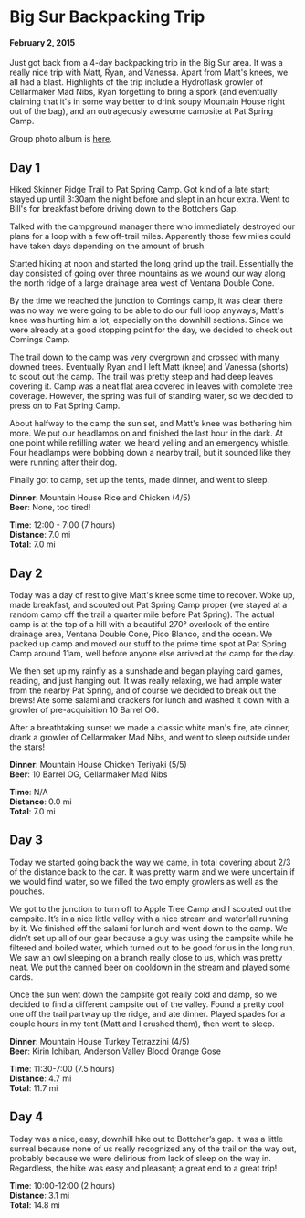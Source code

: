 # Big Sur Backpacking Trip
#### February 2, 2015


Just got back from a 4-day backpacking trip in the Big Sur area.  It was a really nice trip with Matt, Ryan, and Vanessa.  Apart from Matt's knees, we all had a blast.  Highlights of the trip include a Hydroflask growler of Cellarmaker Mad Nibs, Ryan forgetting to bring a spork (and eventually claiming that it's in some way better to drink soupy Mountain House right out of the bag), and an outrageously awesome campsite at Pat Spring Camp.

Group photo album is [here](https://www.facebook.com/media/set/?set=a.10204261831880743&type=1&l=d0e2e975c9).


## Day 1
Hiked Skinner Ridge Trail to Pat Spring Camp. Got kind of a late start; stayed up until 3:30am the night before and slept in an hour extra. Went to Bill's for breakfast before driving down to the Bottchers Gap. 

Talked with the campground manager there who immediately destroyed our plans for a loop with a few off-trail miles. Apparently those few miles could have taken days depending on the amount of brush. 

Started hiking at noon and started the long grind up the trail. Essentially the day consisted of going over three mountains as we wound our way along the north ridge of a large drainage area west of Ventana Double Cone. 

By the time we reached the junction to Comings camp, it was clear there was no way we were going to be able to do our full loop anyways; Matt's knee was hurting him a lot, especially on the downhill sections. Since we were already at a good stopping point for the day, we decided to check out Comings Camp. 

The trail down to the camp was very overgrown and crossed with many downed trees. Eventually Ryan and I left Matt (knee) and Vanessa (shorts) to scout out the camp. The trail was pretty steep and had deep leaves covering it. Camp was a neat flat area covered in leaves with complete tree coverage. However, the spring was full of standing water, so we decided to press on to Pat Spring Camp. 

About halfway to the camp the sun set, and Matt's knee was bothering him more. We put our headlamps on and finished the last hour in the dark. At one point while refilling water, we heard yelling and an emergency whistle. Four headlamps were bobbing down a nearby trail, but it sounded like they were running after their dog. 

Finally got to camp, set up the tents, made dinner, and went to sleep. 

**Dinner**: Mountain House Rice and Chicken (4/5)  
**Beer**: None, too tired!

**Time**: 12:00 - 7:00 (7 hours)  
**Distance**: 7.0 mi  
**Total**: 7.0 mi


## Day 2
Today was a day of rest to give Matt's knee some time to recover. Woke up, made breakfast, and scouted out Pat Spring Camp proper (we stayed at a random camp off the trail a quarter mile before Pat Spring). The actual camp is at the top of a hill with a beautiful 270° overlook of the entire drainage area, Ventana Double Cone, Pico Blanco, and the ocean. We packed up camp and moved our stuff to the prime time spot at Pat Spring Camp around 11am, well before anyone else arrived at the camp for the day. 

We then set up my rainfly as a sunshade and began playing card games, reading, and just hanging out. It was really relaxing, we had ample water from the nearby Pat Spring, and of course we decided to break out the brews! Ate some salami and crackers for lunch and washed it down with a growler of pre-acquisition 10 Barrel OG. 

After a breathtaking sunset we made a classic white man's fire, ate dinner, drank a growler of Cellarmaker Mad Nibs, and went to sleep outside under the stars!

**Dinner**: Mountain House Chicken Teriyaki (5/5)  
**Beer**: 10 Barrel OG, Cellarmaker Mad Nibs  

**Time**: N/A  
**Distance**: 0.0 mi  
**Total**: 7.0 mi


## Day 3
Today we started going back the way we came, in total covering about 2/3 of the distance back to the car. It was pretty warm and we were uncertain if we would find water, so we filled the two empty growlers as well as the pouches.  

We got to the junction to turn off to Apple Tree Camp and I scouted out the campsite.  It’s in a nice little valley with a nice stream and waterfall running by it.  We finished off the salami for lunch and went down to the camp.  We didn’t set up all of our gear because a guy was using the campsite while he filtered and boiled water, which turned out to be good for us in the long run.  We saw an owl sleeping on a branch really close to us, which was pretty neat.  We put the canned beer on cooldown in the stream and played some cards.  

Once the sun went down the campsite got really cold and damp, so we decided to find a different campsite out of the valley.  Found a pretty cool one off the trail partway up the ridge, and ate dinner.  Played spades for a couple hours in my tent (Matt and I crushed them), then went to sleep.  

**Dinner**: Mountain House Turkey Tetrazzini (4/5)  
**Beer**: Kirin Ichiban, Anderson Valley Blood Orange Gose  

**Time**: 11:30-7:00 (7.5 hours)  
**Distance**: 4.7 mi  
**Total**: 11.7 mi


## Day 4
Today was a nice, easy, downhill hike out to Bottcher’s gap.  It was a little surreal because none of us really recognized any of the trail on the way out, probably because we were delirious from lack of sleep on the way in.  Regardless, the hike was easy and pleasant; a great end to a great trip!

**Time**: 10:00-12:00 (2 hours)  
**Distance**: 3.1 mi  
**Total**: 14.8 mi
